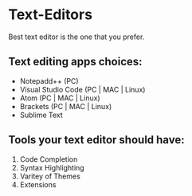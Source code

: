 # Text-Editors
Best text editor is the one that you prefer.

## Text editing apps choices:
* Notepadd++ (PC)
* Visual Studio Code (PC | MAC | Linux)
* Atom (PC | MAC | Linux)
* Brackets (PC | MAC | Linux)
* Sublime Text

## Tools your text editor should have:
1. Code Completion
2. Syntax Highlighting
3. Varitey of Themes
4. Extensions

